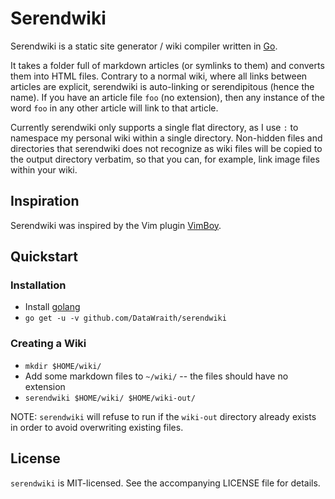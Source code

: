 # Serendwiki

Serendwiki is a static site generator / wiki compiler written in
[Go](https://golang.org).

It takes a folder full of markdown articles (or symlinks to them) and converts
them into HTML files. Contrary to a normal wiki, where all links between
articles are explicit, serendwiki is auto-linking or serendipitous (hence the
name). If you have an article file `foo` (no extension), then any instance of
the word `foo` in any other article will link to that article.

Currently serendwiki only supports a single flat directory, as I use `:` to
namespace my personal wiki within a single directory. Non-hidden files and
directories that serendwiki does not recognize as wiki files will be copied to
the output directory verbatim, so that you can, for example, link image files
within your wiki.


## Inspiration

Serendwiki was inspired by the Vim plugin
[VimBoy](https://morr.cc/keeping-a-personal-wiki/).


## Quickstart

### Installation

- Install [golang](https://golang.org)
- `go get -u -v github.com/DataWraith/serendwiki`

### Creating a Wiki

- `mkdir $HOME/wiki/`
- Add some markdown files to `~/wiki/` -- the files should have no extension
- `serendwiki $HOME/wiki/ $HOME/wiki-out/`

NOTE: `serendwiki` will refuse to run if the `wiki-out` directory already exists
in order to avoid overwriting existing files.


## License

`serendwiki` is MIT-licensed. See the accompanying LICENSE file for details.
